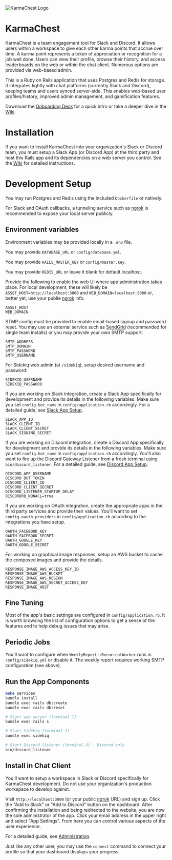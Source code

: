 ![KarmaChest Logo](https://github.com/jcraigk/karmachest/blob/master/app/webpacker/images/logos/karmachest-144.png)

# KarmaChest

KarmaChest is a team engagement tool for Slack and Discord. It allows users within a workspace to give each other karma points that accrue over time. A karma point represents a token of appreciation or recognition for a job well done. Users can view their profile, browse their history, and access leaderboards on the web or within the chat client. Numerous options are provided via web-based admin.

This is a Ruby on Rails application that uses Postgres and Redis for storage. It integrates tightly with chat platforms (currently Slack and Discord), keeping teams and users synced server-side. This enables web-based user profiles/history, improved admin management, and gamification features.

Download the [Onboarding Deck](https://github.com/jcraigk/karmachest/files/6523729/KarmaChest-Onboarding.pdf) for a quick intro or take a deeper dive in the [Wiki](https://github.com/jcraigk/karmachest/wiki).


# Installation

If you want to install KarmaChest into your organization's Slack or Discord team, you must setup a Slack App (or Discord App) at the third party and host this Rails app and its dependencies on a web server you control. See the [Wiki](https://github.com/jcraigk/karmachest/wiki/Installation) for detailed instructions.


# Development Setup

You may run Postgres and Redis using the included `Dockerfile` or natively.

For Slack and OAuth callbacks, a tunneling service such as [ngrok](https://ngrok.com/) is recommended to expose your local server publicly.


## Environment variables

Environment variables may be provided locally in a `.env` file.

You may provide `DATABASE_URL` or `config/database.yml`.

You may provide `RAILS_MASTER_KEY` or `config/master.key`.

You may provide `REDIS_URL` or leave it blank for default localhost.

Provide the following to enable the web UI where app administration takes place. For local development, these will likely be `ASSET_HOST=http://localhost:3000` and `WEB_DOMAIN=localhost:3000` or, better yet, use your publie [ngrok](https://ngrok.com/) info.

```
ASSET_HOST
WEB_DOMAIN
```

STMP config must be provided to enable email-based signup and password reset. You may use an external service such as [SendGrid](https://sendgrid.com/) (recommended for single team installs) or you may provide your own SMTP support.

```
SMTP_ADDRESS
SMTP_DOMAIN
SMTP_PASSWORD
SMTP_USERNAME
```

For Sidekiq web admin (at `/sidekiq`), setup desired username and password:

```
SIDEKIQ_USERNAME
SIDEKIQ_PASSWORD
```

If you are working on Slack integration, create a Slack App specifically for development and provide its details in the following variables. Make sure you set `config.bot_name` in `config/application.rb` accordingly. For a detailed guide, see [Slack App Setup](https://github.com/jcraigk/karmachest/wiki/Slack-App-Setup).

```
SLACK_APP_ID
SLACK_CLIENT_ID
SLACK_CLIENT_SECRET
SLACK_SIGNING_SECRET
```

If you are working on Discord integration, create a Discord App specifically for development and provide its details in the following variables.  Make sure you set `config.bot_name` in `config/application.rb` accordingly. You'll also want to fire up the Discord Gateway Listener from a fresh terminal using `bin/discord_listener`. For a detailed guide, see [Discord App Setup](https://github.com/jcraigk/karmachest/wiki/Discord-App-Setup).

```
DISCORD_APP_USERNAME
DISCORD_BOT_TOKEN
DISCORD_CLIENT_ID
DISCORD_CLIENT_SECRET
DISCORD_LISTENER_STARTUP_DELAY
DISCORDRB_NONACL=true
```

If you are working on OAuth integration, create the appropriate apps in the third party services and provide their values. You'll want to set `config.oauth_providers` in `config/application.rb` according to the integrations you have setup.

```
OAUTH_FACEBOOK_KEY
OAUTH_FACEBOOK_SECRET
OAUTH_GOOGLE_KEY
OAUTH_GOOGLE_SECRET
```

For working on graphical image responses, setup an AWS bucket to cache the composed images and provide the details.

```
RESPONSE_IMAGE_AWS_ACCESS_KEY_ID
RESPONSE_IMAGE_AWS_BUCKET
RESPONSE_IMAGE_AWS_REGION
RESPONSE_IMAGE_AWS_SECRET_ACCESS_KEY
RESPONSE_IMAGE_HOST
```

## Fine Tuning

Most of the app's basic settings are configured in `config/application.rb`. It is worth browsing the list of configuration options to get a sense of the features and to help debug issues that may arise.


## Periodic Jobs

You'll want to configure when `WeeklyReport::RecurrentWorker` runs in `config/sidekiq.yml` or disable it. The weekly report requires working SMTP configuration (see above).


## Run the App Components

```bash
make services
bundle install
bundle exec rails db:create
bundle exec rails db:reset

# Start web server (terminal 1)
bundle exec rails s

# Start Sidekiq (terminal 2)
bundle exec sidekiq

# Start Discord listener (terminal 3) - Discord only
bin/discord_listener
```

## Install in Chat Client

You'll want to setup a workspace in Slack or Discord specifically for KarmaChest development. Do not use your organization's production workspace to develop against.

Visit `http://localhost:3000` (or your public [ngrok](https://ngrok.com/) URL) and sign up. Click the "Add to Slack" or "Add to Discord" button on the dashboard. After confirming the installation and being redirected to the website, you are now the sole administrator of the app. Click your email address in the upper right and select "App Settings". From here you can control various aspects of the user experience.

For a detailed guide, see [Administration](https://github.com/jcraigk/karmachest/wiki/Administration).

Just like any other user, you may use the `connect` command to connect your profile so that your dashboard displays your progress.
